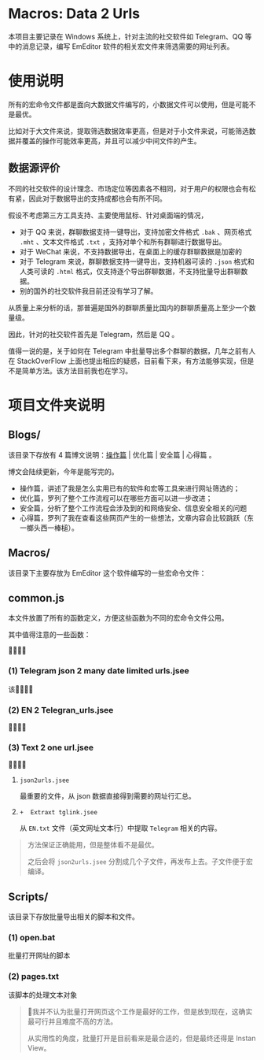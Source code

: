 # Macros: Data 2 Urls

本项目主要记录在 Windows 系统上，针对主流的社交软件如 Telegram、QQ 等中的消息记录，编写 EmEditor 软件的相关宏文件来筛选需要的网址列表。

# 使用说明

所有的宏命令文件都是面向大数据文件编写的，小数据文件可以使用，但是可能不是最优。

比如对于大文件来说，提取筛选数据效率更高，但是对于小文件来说，可能筛选数据并覆盖的操作可能效率更高，并且可以减少中间文件的产生。

## 数据源评价

不同的社交软件的设计理念、市场定位等因素各不相同，对于用户的权限也会有松有紧，因此对于数据导出的支持成都也会有所不同。

假设不考虑第三方工具支持、主要使用鼠标、针对桌面端的情况，

- 对于 QQ 来说，群聊数据支持一键导出，支持加密文件格式 `.bak` 、网页格式 `.mht` 、文本文件格式 `.txt` ，支持对单个和所有群聊进行数据导出。
- 对于 WeChat 来说，不支持数据导出，在桌面上的缓存群聊数据是加密的
- 对于 Telegram 来说，群聊数据支持一键导出，支持机器可读的 `.json` 格式和人类可读的 `.html` 格式，仅支持逐个导出群聊数据，不支持批量导出群聊数据。
- 别的国外的社交软件我目前还没有学习了解。

从质量上来分析的话，那普遍是国外的群聊质量比国内的群聊质量高上至少一个数量级。

因此，针对的社交软件首先是 Telegram，然后是 QQ 。

值得一说的是，关于如何在 Telegram 中批量导出多个群聊的数据，几年之前有人在 StackOverFlow 上面也提出相应的疑惑，目前看下来，有方法能够实现，但是不是简单方法。该方法目前我也在学习。

# 项目文件夹说明

## Blogs/

该目录下存放有 4 篇博文说明：[操作篇](https://github.com/YvetteQSystim/Telegram-Data-to-URL-Lines/blob/main/Blogs/01%20%20%E6%93%8D%E4%BD%9C%E7%AF%87.md) | 优化篇 | 安全篇 | 心得篇 。

博文会陆续更新，今年是能写完的。

- 操作篇，讲述了我是怎么实用已有的软件和宏等工具来进行网址筛选的；
- 优化篇，罗列了整个工作流程可以在哪些方面可以进一步改进；
- 安全篇，分析了整个工作流程会涉及到的和网络安全、信息安全相关的问题
- 心得篇，罗列了我在查看这些网页产生的一些想法，文章内容会比较跳跃（东一榔头西一棒槌）。

## Macros/

该目录下主要存放为 EmEditor 这个软件编写的一些宏命令文件：

## common.js

本文件放置了所有的函数定义，方便这些函数为不同的宏命令文件公用。

其中值得注意的一些函数：

🔴🔴🔴🔴

### (1) Telegram json 2 many date limited urls.jsee

该🔴🔴🔴🔴

### (2) EN 2 Telegran_urls.jsee

🔴🔴🔴🔴

### (3) Text 2 one url.jsee

🔴🔴🔴🔴

1. `json2urls.jsee`

   最重要的文件，从 json 数据直接得到需要的网址行汇总。

2. `+  Extraxt tglink.jsee`

   从 `EN.txt` 文件（英文网址文本行）中提取 `Telegram` 相关的内容。

> 方法保证正确能用，但是整体看不是最优。
>
> 之后会将 `json2urls.jsee` 分割成几个子文件，再发布上去。子文件便于宏编译。

## Scripts/

该目录下存放批量导出相关的脚本和文件。

### (1) open.bat

批量打开网址的脚本

### (2) pages.txt

该脚本的处理文本对象



> 🤔我并不认为批量打开网页这个工作是最好的工作，但是放到现在，这确实最可行并且难度不高的方法。
>
> 从实用性的角度，批量打开是目前看来是最合适的，但是最终还得是 Instan View。


